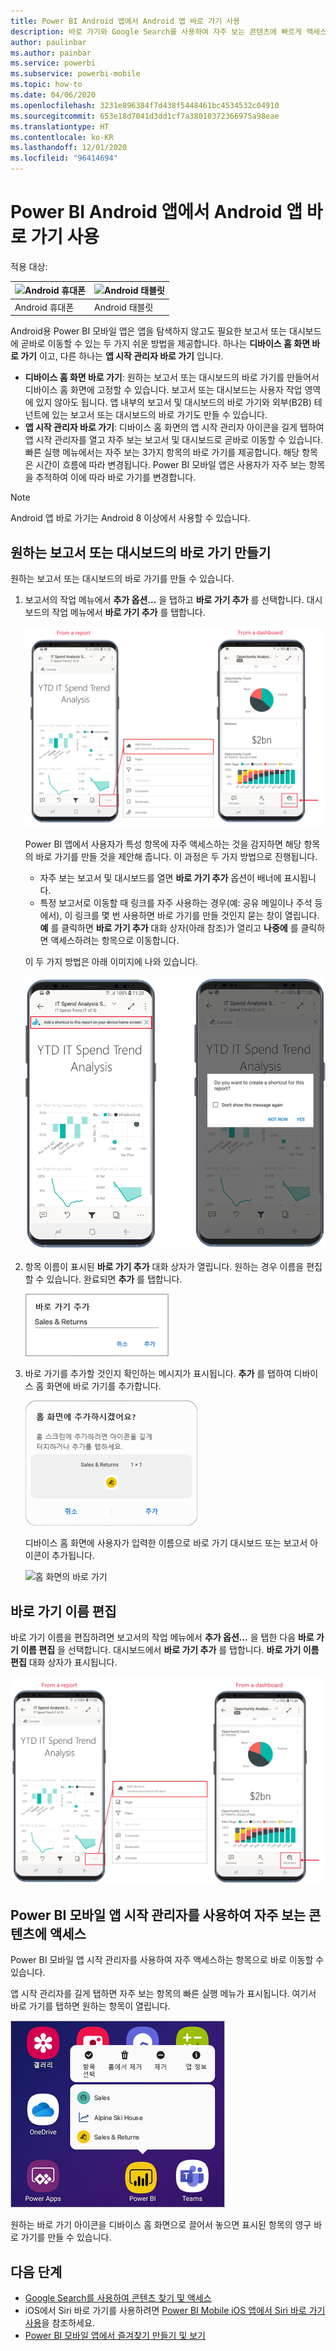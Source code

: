 ```yaml
---
title: Power BI Android 앱에서 Android 앱 바로 가기 사용
description: 바로 가기와 Google Search를 사용하여 자주 보는 콘텐츠에 빠르게 액세스하는 방법을 알아봅니다.
author: paulinbar
ms.author: painbar
ms.service: powerbi
ms.subservice: powerbi-mobile
ms.topic: how-to
ms.date: 04/06/2020
ms.openlocfilehash: 3231e896384f7d438f5448461bc4534532c04910
ms.sourcegitcommit: 653e18d7041d3dd1cf7a38010372366975a98eae
ms.translationtype: HT
ms.contentlocale: ko-KR
ms.lasthandoff: 12/01/2020
ms.locfileid: "96414694"
---
```

# <a name="use-android-app-shortcuts-in-the-power-bi-android-app"></a>Power BI Android 앱에서 Android 앱 바로 가기 사용

적용 대상:

| ![Android 휴대폰](./media/mobile-app-quick-access-shortcuts/android-logo-40-px.png) | ![Android 태블릿](./media/mobile-app-quick-access-shortcuts/android-logo-40-px.png) |
|:--- |:--- |
| Android 휴대폰 |Android 태블릿 |

Android용 Power BI 모바일 앱은 앱을 탐색하지 않고도 필요한 보고서 또는 대시보드에 곧바로 이동할 수 있는 두 가지 쉬운 방법을 제공합니다. 하나는 **디바이스 홈 화면 바로 가기** 이고, 다른 하나는 **앱 시작 관리자 바로 가기** 입니다.
 * **디바이스 홈 화면 바로 가기**: 원하는 보고서 또는 대시보드의 바로 가기를 만들어서 디바이스 홈 화면에 고정할 수 있습니다. 보고서 또는 대시보드는 사용자 작업 영역에 있지 않아도 됩니다. 앱 내부의 보고서 및 대시보드의 바로 가기와 외부(B2B) 테넌트에 있는 보고서 또는 대시보드의 바로 가기도 만들 수 있습니다.
 * **앱 시작 관리자 바로 가기**: 디바이스 홈 화면의 앱 시작 관리자 아이콘을 길게 탭하여 앱 시작 관리자를 열고 자주 보는 보고서 및 대시보드로 곧바로 이동할 수 있습니다. 빠른 실행 메뉴에서는 자주 보는 3가지 항목의 바로 가기를 제공합니다. 해당 항목은 시간이 흐름에 따라 변경됩니다. Power BI 모바일 앱은 사용자가 자주 보는 항목을 추적하여 이에 따라 바로 가기를 변경합니다.

 >[!NOTE]
 >Android 앱 바로 가기는 Android 8 이상에서 사용할 수 있습니다.

## <a name="create-a-shortcut-to-any-report-or-dashboard"></a>원하는 보고서 또는 대시보드의 바로 가기 만들기

원하는 보고서 또는 대시보드의 바로 가기를 만들 수 있습니다.

1. 보고서의 작업 메뉴에서 **추가 옵션...** 을 탭하고 **바로 가기 추가** 를 선택합니다. 대시보드의 작업 메뉴에서 **바로 가기 추가** 를 탭합니다.

   ![바로 가기 작업 메뉴 추가](media/mobile-app-quick-access-shortcuts/mobile-add-shortcut-action-menu.png)

   Power BI 앱에서 사용자가 특성 항목에 자주 액세스하는 것을 감지하면 해당 항목의 바로 가기를 만들 것을 제안해 줍니다. 이 과정은 두 가지 방법으로 진행됩니다.
   * 자주 보는 보고서 및 대시보드를 열면 **바로 가기 추가** 옵션이 배너에 표시됩니다.
   * 특정 보고서로 이동할 때 링크를 자주 사용하는 경우(예: 공유 메일이나 주석 등에서), 이 링크를 몇 번 사용하면 바로 가기를 만들 것인지 묻는 창이 열립니다. **예** 를 클릭하면 **바로 가기 추가** 대화 상자(아래 참조)가 열리고 **나중에** 를 클릭하면 액세스하려는 항목으로 이동합니다.
   
   이 두 가지 방법은 아래 이미지에 나와 있습니다.

   ![바로 가기 추가 배너](media/mobile-app-quick-access-shortcuts/mobile-add-shortcut-banner.png)

 1. 항목 이름이 표시된 **바로 가기 추가** 대화 상자가 열립니다. 원하는 경우 이름을 편집할 수 있습니다. 완료되면 **추가** 를 탭합니다.

    ![바로 가기 추가 대화 상자](media/mobile-app-quick-access-shortcuts/mobile-add-shortcut-dialog.png)

1. 바로 가기를 추가할 것인지 확인하는 메시지가 표시됩니다. **추가** 를 탭하여 디바이스 홈 화면에 바로 가기를 추가합니다.

   ![바로 가기 확인](media/mobile-app-quick-access-shortcuts/mobile-confirm-shortcut.png)

   디바이스 홈 화면에 사용자가 입력한 이름으로 바로 가기 대시보드 또는 보고서 아이콘이 추가됩니다.

   ![홈 화면의 바로 가기](media/mobile-app-quick-access-shortcuts/mobile-shortcut-on-home-screen.png)

## <a name="edit-the-shortcut-name"></a>바로 가기 이름 편집

바로 가기 이름을 편집하려면 보고서의 작업 메뉴에서 **추가 옵션...** 을 탭한 다음 **바로 가기 이름 편집** 을 선택합니다. 대시보드에서 **바로 가기 추가** 를 탭합니다. **바로 가기 이름 편집** 대화 상자가 표시됩니다.

 ![바로 가기 이름 편집](media/mobile-app-quick-access-shortcuts/mobile-edit-shortcut.png)

## <a name="use-the-power-bi-mobile-app-launcher-to-access-frequently-viewed-content"></a>Power BI 모바일 앱 시작 관리자를 사용하여 자주 보는 콘텐츠에 액세스

Power BI 모바일 앱 시작 관리자를 사용하여 자주 액세스하는 항목으로 바로 이동할 수 있습니다.

앱 시작 관리자를 길게 탭하면 자주 보는 항목의 빠른 실행 메뉴가 표시됩니다. 여기서 바로 가기를 탭하면 원하는 항목이 열립니다.

![모바일 앱 시작 관리자의 빠른 실행 메뉴](media/mobile-app-quick-access-shortcuts/mobile-shortcut-from-quick-access-menu.png)

원하는 바로 가기 아이콘을 디바이스 홈 화면으로 끌어서 놓으면 표시된 항목의 영구 바로 가기를 만들 수 있습니다.

## <a name="next-steps"></a>다음 단계
* [Google Search를 사용하여 콘텐츠 찾기 및 액세스](mobile-app-find-access-google-search.md)
* iOS에서 Siri 바로 가기를 사용하려면 [Power BI Mobile iOS 앱에서 Siri 바로 가기 사용](mobile-apps-ios-siri-shortcuts.md)을 참조하세요.
* [Power BI 모바일 앱에서 즐겨찾기 만들기 및 보기](mobile-apps-favorites.md)
